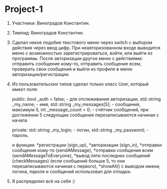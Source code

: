 # Project-1

1. Участники: Виноградов Константин.

2. Тимлид: Виноградов Константин.

3. Сделал некое подобие текстового меню через switch с выбором действия через ввод цифр. При неавторизованном входе выводится меню с возможностью зарегистрироваться, войти, или выйти из программы. После авторизации другое меню с действиями: отправить сообщение кому-то, отправить сообщение всем, проверить свои сообщения и выйти из профиля в меню авторизации/регистрации.

4. Из пользовательских типов сделал только класс User, который имеет поля:
	
	public:
	bool _auth = false; - для отслеживания авторизации,
	std::string _my_name; - имя,
	std::string _my_messages[5]; - сообщения, максимум 5,
	int _message_count = 0; - счётчик сообщений, при достижении 5 следующие сообщения перезаписываются начиная с начала
	
	private:
	std::string _my_login; - логин,
	std::string _my_password; - пароль.
	
	и функции:
	*регистрации (sign_up), 
	*авторизации (sign_in),
	*отправки сообщения кому-то (sendAMessage), 
	*отправки сообщения всем (sendAMessageToEveryone), 
	*вывод пяти последних сообщений (checkMessages) (если сообщений больше 5, то они перезаписываются начиная с первого),
	*showAll() с выводом имени, логина, пароля и сообщений использовал для отладки.
	
5. Я распределил всё на себя :)
